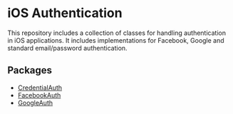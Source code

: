 # iOS Authentication

This repository includes a collection of classes for handling authentication in iOS applications. It includes implementations for Facebook, Google and standard email/password authentication.

## Packages

* [CredentialAuth](CredentialAuth/README.md)
* [FacebookAuth](FacebookAuth/README.md)
* [GoogleAuth](GoogleAuth/README.md)
